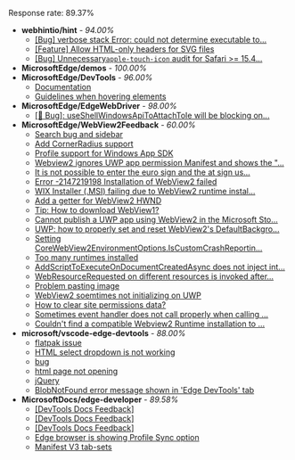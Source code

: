 Response rate: 89.37%

* **webhintio/hint** - _94.00%_
  * [[Bug] verbose stack Error: could not determine executable to...](https://github.com/webhintio/hint/issues/5349)
  * [[Feature] Allow HTML-only headers for SVG files](https://github.com/webhintio/hint/issues/5281)
  * [[Bug] Unnecessary`apple-touch-icon` audit for Safari >= 15.4...](https://github.com/webhintio/hint/issues/5256)
* **MicrosoftEdge/demos** - _100.00%_
* **MicrosoftEdge/DevTools** - _96.00%_
  * [Documentation](https://github.com/MicrosoftEdge/DevTools/issues/115)
  * [Guidelines when hovering elements](https://github.com/MicrosoftEdge/DevTools/issues/114)
* **MicrosoftEdge/EdgeWebDriver** - _98.00%_
  * [[🐛 Bug]: useShellWindowsApiToAttachToIe will be blocking on...](https://github.com/MicrosoftEdge/EdgeWebDriver/issues/34)
* **MicrosoftEdge/WebView2Feedback** - _60.00%_
  * [Search bug and sidebar](https://github.com/MicrosoftEdge/WebView2Feedback/issues/2939)
  * [Add CornerRadius support](https://github.com/MicrosoftEdge/WebView2Feedback/issues/2935)
  * [Profile support for Windows App SDK](https://github.com/MicrosoftEdge/WebView2Feedback/issues/2933)
  * [Webview2 ignores UWP app permission Manifest and shows the "...](https://github.com/MicrosoftEdge/WebView2Feedback/issues/2930)
  * [It is not possible to enter the euro sign and the at sign us...](https://github.com/MicrosoftEdge/WebView2Feedback/issues/2917)
  * [Error -2147219198 Installation of WebView2 failed](https://github.com/MicrosoftEdge/WebView2Feedback/issues/2914)
  * [ WIX Installer (.MSI) failing due to WebView2 runtime instal...](https://github.com/MicrosoftEdge/WebView2Feedback/issues/2911)
  * [Add a getter for WebView2 HWND](https://github.com/MicrosoftEdge/WebView2Feedback/issues/2907)
  * [Tip: How to download WebView1?](https://github.com/MicrosoftEdge/WebView2Feedback/issues/2902)
  * [Cannot publish a UWP app using WebView2 in the Microsoft Sto...](https://github.com/MicrosoftEdge/WebView2Feedback/issues/2901)
  * [UWP: how to properly set and reset WebView2's DefaultBackgro...](https://github.com/MicrosoftEdge/WebView2Feedback/issues/2899)
  * [Setting CoreWebView2EnvironmentOptions.IsCustomCrashReportin...](https://github.com/MicrosoftEdge/WebView2Feedback/issues/2895)
  * [Too many runtimes installed](https://github.com/MicrosoftEdge/WebView2Feedback/issues/2926)
  * [AddScriptToExecuteOnDocumentCreatedAsync does not inject int...](https://github.com/MicrosoftEdge/WebView2Feedback/issues/2921)
  * [WebResourceRequested on different resources is invoked after...](https://github.com/MicrosoftEdge/WebView2Feedback/issues/2909)
  * [Problem pasting image](https://github.com/MicrosoftEdge/WebView2Feedback/issues/2900)
  * [WebView2 soemtimes not initializing on UWP](https://github.com/MicrosoftEdge/WebView2Feedback/issues/2894)
  * [How to clear site permissions data?](https://github.com/MicrosoftEdge/WebView2Feedback/issues/2889)
  * [Sometimes event handler does not call properly when calling ...](https://github.com/MicrosoftEdge/WebView2Feedback/issues/2885)
  * [Couldn't find a compatible Webview2 Runtime installation to ...](https://github.com/MicrosoftEdge/WebView2Feedback/issues/2884)
* **microsoft/vscode-edge-devtools** - _88.00%_
  * [flatpak issue](https://github.com/microsoft/vscode-edge-devtools/issues/1249)
  * [HTML select dropdown is not working](https://github.com/microsoft/vscode-edge-devtools/issues/1248)
  * [bug](https://github.com/microsoft/vscode-edge-devtools/issues/1247)
  * [html page not opening](https://github.com/microsoft/vscode-edge-devtools/issues/1246)
  * [jQuery](https://github.com/microsoft/vscode-edge-devtools/issues/1245)
  * [BlobNotFound error message shown in 'Edge DevTools' tab](https://github.com/microsoft/vscode-edge-devtools/issues/1243)
* **MicrosoftDocs/edge-developer** - _89.58%_
  * [[DevTools Docs Feedback]](https://github.com/MicrosoftDocs/edge-developer/issues/2298)
  * [[DevTools Docs Feedback]](https://github.com/MicrosoftDocs/edge-developer/issues/2297)
  * [[DevTools Docs Feedback]](https://github.com/MicrosoftDocs/edge-developer/issues/2289)
  * [Edge browser is showing Profile Sync option](https://github.com/MicrosoftDocs/edge-developer/issues/2284)
  * [Manifest V3 tab-sets](https://github.com/MicrosoftDocs/edge-developer/pull/2272)